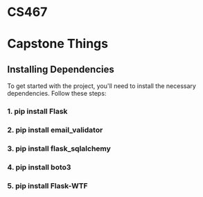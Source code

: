 # CS467
# Capstone Things

## Installing Dependencies

To get started with the project, you'll need to install the necessary dependencies. Follow these steps:

### 1. pip install Flask
### 2. pip install email_validator
### 3. pip install flask_sqlalchemy
### 4. pip install boto3
### 5. pip install Flask-WTF


